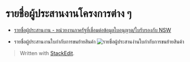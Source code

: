 # รายชื่อผู้ประสานงานโครงการต่าง ๆ 

- [รายชื่อผู้ประสานงาน - หน่วยงานภาครัฐที่เชื่อมต่อข้อมูลใบอนุญาต/ใบรับรองกับ NSW](http://www.customs.go.th/data_files/0def26c23649cb0adfebbfb9b189a623.pdf)


- รายชื่อผู้ประสานงานใบกำกับการขนย้ายสินค้า
![รายชื่อผู้ประสานง่านใบกำกับการขนย้ายสินค้า](https://github.com/yosarawut/WorkingArea/raw/master/KnowledgeCenter/e-Customs/img/contact_port.jpg)


> Written with [StackEdit](https://stackedit.io/).
<!--stackedit_data:
eyJoaXN0b3J5IjpbLTEzOTYxMjI3MDQsLTE5NTQyMTA2OTYsLT
E1ODY2OTk3NDRdfQ==
-->